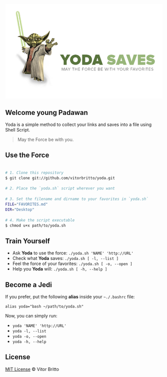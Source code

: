 ![Yoda Logo](src/yoda.jpg "Yoda")


## Welcome young Padawan

Yoda is a simple method to collect your links and saves into a file using Shell Script.

> May the Force be with you.


## Use the Force

```bash

# 1. Clone this repository
$ git clone git://github.com/vitorbritto/yoda.git

# 2. Place the `yoda.sh` script wherever you want

# 3. Set the filename and dirname to your favorites in `yoda.sh`
FILE="FAVORITES.md"
DIR="Desktop"

# 4. Make the script executable
$ chmod u+x path/to/yoda.sh

```


## Train Yourself

- Ask **Yoda** to use the force: `./yoda.sh 'NAME' 'http://URL'`
- Check what **Yoda** saves: `./yoda.sh [ -l, --list ]`
- Feel the force of your favorites: `./yoda.sh [ -o, --open ]`
- Help you **Yoda** will: `./yoda.sh [ -h, --help ]`


## Become a Jedi

If you prefer, put the following **alias** inside your `~./.bashrc` file:

    alias yoda="bash ~/path/to/yoda.sh"

Now, you can simply run:

- `yoda 'NAME' 'http://URL'`
- `yoda -l, --list`
- `yoda -o, --open`
- `yoda -h, --help`


## License

[MIT License](http://vitorbritto.mit-license.org/) © Vitor Britto
